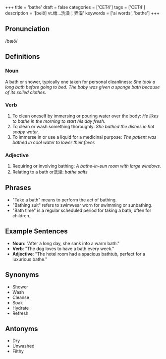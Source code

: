 +++
title = 'bathe'
draft = false
categories = ['CET4']
tags = ['CET4']
description = '[beið] vt.给…洗澡；弄湿'
keywords = ['ai words', 'bathe']
+++

## Pronunciation
/bæð/

## Definitions
### Noun
A bath or shower, typically one taken for personal cleanliness: *She took a long bath before going to bed.*
*The baby was given a sponge bath because of its soiled clothes.*

### Verb
1. To clean oneself by immersing or pouring water over the body: *He likes to bathe in the morning to start his day fresh.*
2. To clean or wash something thoroughly: *She bathed the dishes in hot soapy water.*
3. To immerse in or use a liquid for a medicinal purpose: *The patient was bathed in cool water to lower their fever.*

### Adjective
1. Requiring or involving bathing: *A bathe-in-sun room with large windows.*
2. Relating to a bath or洗澡: *bathe salts*

## Phrases
- "Take a bath" means to perform the act of bathing.
- "Bathing suit" refers to swimwear worn for swimming or sunbathing.
- "Bath time" is a regular scheduled period for taking a bath, often for children.

## Example Sentences
- **Noun**: "After a long day, she sank into a warm bath."
- **Verb**: "The dog loves to have a bath every week."
- **Adjective**: "The hotel room had a spacious bathtub, perfect for a luxurious bathe."

## Synonyms
- Shower
- Wash
- Cleanse
- Soak
- Hydrate
- Refresh

## Antonyms
- Dry
- Unwashed
- Filthy
